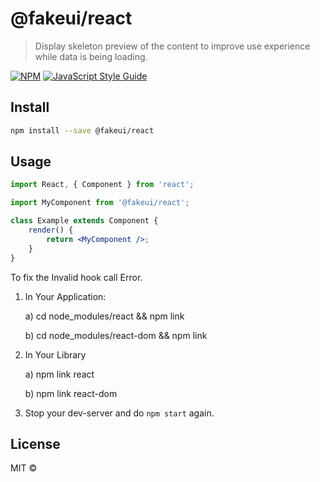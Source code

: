 # @fakeui/react

> Display skeleton preview of the content to improve use experience while data is being loading.

[![NPM](https://img.shields.io/npm/v/@fakeui/react.svg)](https://www.npmjs.com/package/@fakeui/react) [![JavaScript Style Guide](https://img.shields.io/badge/code_style-standard-brightgreen.svg)](https://standardjs.com)

## Install

```bash
npm install --save @fakeui/react
```

## Usage

```jsx
import React, { Component } from 'react';

import MyComponent from '@fakeui/react';

class Example extends Component {
    render() {
        return <MyComponent />;
    }
}
```

To fix the Invalid hook call Error.

1. In Your Application:

    a) cd node_modules/react && npm link

    b) cd node_modules/react-dom && npm link

2. In Your Library

    a) npm link react

    b) npm link react-dom

3. Stop your dev-server and do `npm start` again.

## License

MIT © [](https://github.com/)
